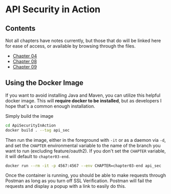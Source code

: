 # API Security in Action

## Contents

Not all chapters have notes currently, but those that do will be linked here for ease of access, or available by browsing through the files.

- [Chapter 04](https://github.com/mickelsonmichael/BookClub/tree/main/ApiSecurityInAction/chapter04.md)
- [Chapter 08](https://github.com/mickelsonmichael/BookClub/tree/main/ApiSecurityInAction/chapter08.md)
- [Chapter 09](https://github.com/mickelsonmichael/BookClub/tree/main/ApiSecurityInAction/chapter09.md)

## Using the Docker Image

If you want to avoid installing Java and Maven, you can utilize this helpful docker image.
This will **require docker to be installed**, but as developers I hope that's a common enough installation.

Simply build the image

```bash
cd ApiSecurityInAction
docker build . --tag api_sec
```

Then run the image, either in the foreground with `-it` or as a daemon via `-d`, and set the `CHAPTER` environmental variable to the name of the branch you want to run (excluding feature/oauth2). If you don't set the `CHAPTER` variable, it will default to `chapter03-end`.

```bash
docker run --rm -it -p 4567:4567 --env CHAPTER=chapter03-end api_sec
```

Once the container is running, you should be able to make requests through Postman as long as you turn off SSL Verification. Postman will fail the requests and display a popup with a link to easily do this.
